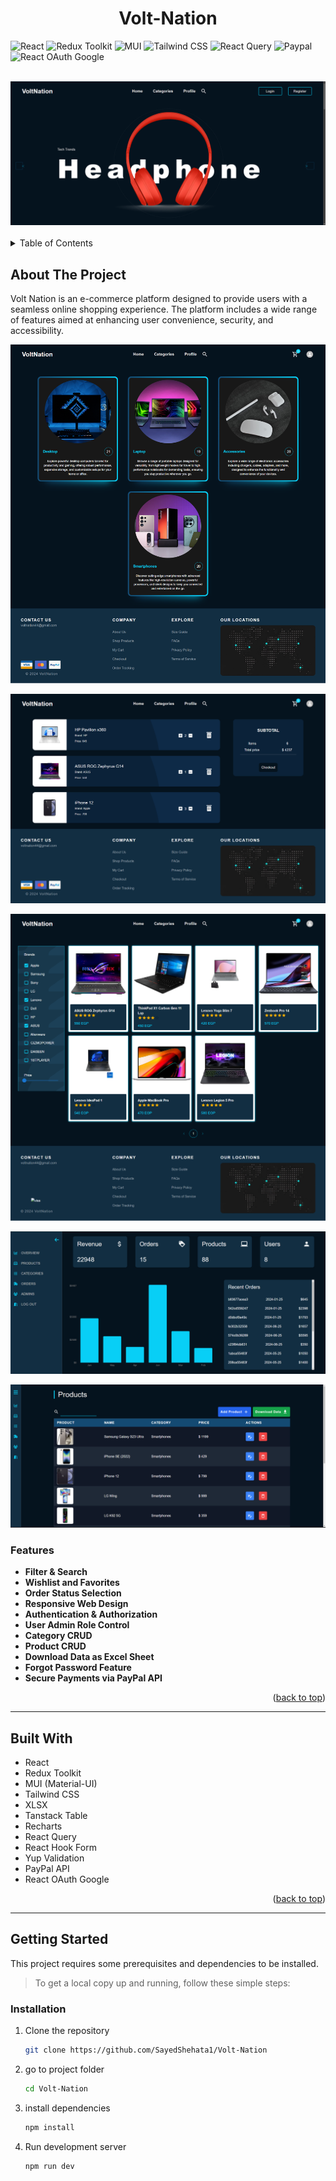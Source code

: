 <h1 align="center" >
   Volt-Nation
</h1>

      
  <div id="top"></div>
  
  ![React](https://img.shields.io/badge/React-61DAFB?style=for-the-badge&logo=react&logoColor=white)
  ![Redux Toolkit](https://img.shields.io/badge/Redux_Toolkit-764ABC?style=for-the-badge&logo=redux&logoColor=white)
  ![MUI](https://img.shields.io/badge/MUI-007FFF?style=for-the-badge&logo=mui&logoColor=white)
  ![Tailwind CSS](https://img.shields.io/badge/Tailwind_CSS-38B2AC?style=for-the-badge&logo=tailwind-css&logoColor=white)
  ![React Query](https://img.shields.io/badge/React_Query-FF4154?style=for-the-badge&logo=react-query&logoColor=white)
  ![Paypal](https://img.shields.io/badge/Paypal-00457C?style=for-the-badge&logo=paypal&logoColor=white)
  ![React OAuth Google](https://img.shields.io/badge/Google_OAuth-4285F4?style=for-the-badge&logo=google&logoColor=white)
  
  <div align="center">
    <br>
    <img src="./img/preview1.png" alt="Home-Page">
    <br>
    <br>
  </div>
  
  <!-- TABLE OF CONTENTS -->
  <details>
    <summary>Table of Contents</summary>
    <ol>
      <li>
        <a href="#about-the-project">About The Project</a>
        <ul>
          <li><a href="#features">Key Features</a></li>
          <li><a href="#built-with">Built With</a></li>
        </ul>
      </li>
      <li>
        <a href="#getting-started">Getting Started</a>
        <ul>
          <li><a href="#installation">Installation</a></li>
        </ul>
      </li>
    </ol>
  </details>
  
  <!-- ABOUT THE PROJECT -->
  ## About The Project
  
  Volt Nation is an e-commerce platform designed to provide users with a seamless online shopping experience. The platform includes a wide range of features aimed at enhancing user convenience, security, and accessibility.
  
  ![Preview](./img/preview2.png)

  ![Preview](./img/preview3.png)

  ![Preview](./img/preview4.png)

  ![Preview](./img/preview5.png)

  ![Preview](./img/preview6.png)

  
  ### Features
  
  - **Filter & Search**
  - **Wishlist and Favorites**
  - **Order Status Selection**
  - **Responsive Web Design**
  - **Authentication & Authorization**
  - **User Admin Role Control**
  - **Category CRUD**
  - **Product CRUD**
  - **Download Data as Excel Sheet**
  - **Forgot Password Feature**
  - **Secure Payments via PayPal API**
  
  <p align="right">(<a href="#top">back to top</a>)</p>
  
  ---
  
  ## Built With
  
  - React
  - Redux Toolkit
  - MUI (Material-UI)
  - Tailwind CSS
  - XLSX
  - Tanstack Table
  - Recharts
  - React Query
  - React Hook Form
  - Yup Validation
  - PayPal API
  - React OAuth Google
  
  <p align="right">(<a href="#top">back to top</a>)</p>
  
  ---
  
  ## Getting Started
  
  This project requires some prerequisites and dependencies to be installed.
  
  > To get a local copy up and running, follow these simple steps:
  
  ### Installation
 </div>
  
1. Clone the repository
  
     ```sh
     git clone https://github.com/SayedShehata1/Volt-Nation

2. go to project folder
        
   ```sh
   cd Volt-Nation

   ```

3. install dependencies

   ```bash
   npm install
   ```

5. Run development server

   ```sh
   npm run dev
   ```
